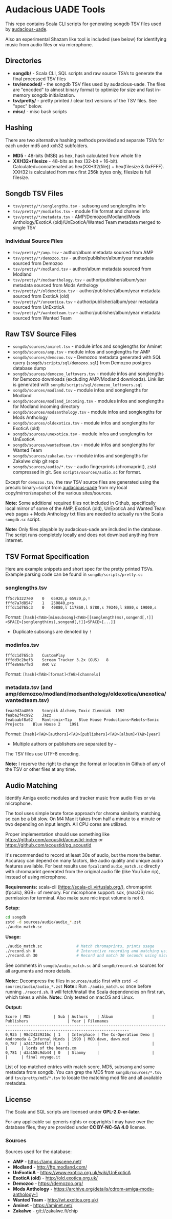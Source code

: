 # Audacious UADE Tools

This repo contains Scala CLI scripts for generating songdb TSV files used by [audacious-uade](https://github.com/mvtiaine/audacious-uade).

Also an experimental Shazam like tool is included (see below) for identifying music from audio files or via microphone.


## Directories

- **songdb/** - Scala CLI, SQL scripts and raw source TSVs to generate the final processed TSV files
- **tsv/encoded/** - the songdb TSV files used by audacious-uade. The files are "encoded" to almost binary format to optimize for size and fast in-memory songdb initialization.
- **tsv/pretty/** - pretty printed / clear text versions of the TSV files. See "spec" below.
- **misc/** - misc bash scripts


## Hashing

There are two alternative hashing methods provided and separate TSVs for each under md5 and xxh32 subfolders.

- **MD5** - 48-bits (MSB) as hex, hash calculated from whole file
- **XXH32+filesize** - 48-bits as hex (32-bit + 16-bit). Calculated+concatenated as hex(XXH32(file)) + hex(filesize & 0xFFFF). XXH32 is calculated from max first 256k bytes only, filesize is full filesize.


## Songdb TSV Files

- `tsv/pretty/*/songlengths.tsv` - subsong and songlengths info
- `tsv/pretty/*/modinfos.tsv` - module file format and channel info
- `tsv/pretty/*/metadata.tsv` - AMP/Demozoo/Modland/Mods Anthology/ExoticA (old)/UnExoticA/Wanted Team metadata merged to single TSV

### Individual Source Files

- `tsv/pretty/*/amp.tsv` - author/album metadata sourced from AMP
- `tsv/pretty/*/demozoo.tsv` - author/publisher/album/year metadata sourced from Demozoo
- `tsv/pretty/*/modland.tsv` - author/album metadata sourced from Modland
- `tsv/pretty/*/modsanthology.tsv` - author/publisher/album/year metadata sourced from Mods Anthology
- `tsv/pretty/*/oldexotica.tsv` - author/publisher/album/year metadata sourced from ExoticA (old)
- `tsv/pretty/*/unexotica.tsv` - author/publisher/album/year metadata sourced from UnExoticA
- `tsv/pretty/*/wantedteam.tsv` - author/publisher/album/year metadata sourced from Wanted Team

## Raw TSV Source Files

- `songdb/sources/aminet.tsv` - module infos and songlengths for Aminet
- `songdb/sources/amp.tsv` - module infos and songlengths for AMP
- `songdb/sources/demozoo.tsv` - Demozoo metadata generated with SQL query (`songdb/scripts/sql/demozoo.sql`) from Demozoo postgres database dump
- `songdb/sources/demozoo_leftovers.tsv` - module infos and songlengths for Demozoo downloads (excluding AMP/Modland downloads). Link list is generated with `songdb/scripts/sql/demozoo_leftovers.sql`
- `songdb/sources/modland.tsv` - module infos and songlengths for Modland
- `songdb/sources/modland_incoming.tsv` - modules infos and songlengths for Modland incoming directory
- `songdb/sources/modsanthology.tsv` - module infos and songlengths for Mods Anthology
- `songdb/sources/oldexotica.tsv` - module infos and songlengths for ExoticA (old)
- `songdb/sources/unexotica.tsv` - module infos and songlengths for UnExoticA
- `songdb/sources/wantedteam.tsv` - module infos and songlengths for Wanted Team
- `songdb/sources/zakalwe.tsv` - module infos and songlengths for Zakalwe chip git repo
- `songdb/sources/audio/*.tsv` - audio fingerprints (chromaprint), zstd compressed in git. See `scripts/sources/audio.sc` for format.

Except for `demozoo.tsv`, the raw TSV source files are generated using the precalc binary+script from [audacious-uade](https://github.com/mvtiaine/audacious-uade/blob/master/src/plugin/cli/precalc/) from my local copy/mirror/snapshot of the various sites/sources.

**Note:** Some additional required files not included in Github, specifically local mirror of some of the AMP, ExoticA (old), UnExoticA and Wanted Team web pages + Mods Anthology txt files are needed to actually run the Scala `songdb.sc` script.

**Note:** Only files playable by audacious-uade are included in the database. The script runs completely locally and does not download anything from internet.


## TSV Format Specification

Here are example snippets and short spec for the pretty printed TSVs. Example parsing code can be found in `songdb/scripts/pretty.sc`

### songlengths.tsv

```
ff5c7b3227e0	0	65920,p 65920,p,!
fffd7a7d8547	1	250840,p+s
fffdc1d765c3	0	40880,l 117860,l 8780,s 79340,l 8080,s 19000,s
```

Format: `[hash]<TAB>[minsubsong]<TAB>[[songlength(ms),songend[,!]]<SPACE>[songlength(ms),songend[,!]]<SPACE>[...]]`

- Duplicate subsongs are denoted by `!`

### modinfos.tsv

```
fffdc1d765c3	CustomPlay	
fffdd3c2bef3	Scream Tracker 3.2x (GUS)	8
fffe869a7f8d	AHX v2	
```

Format: `[hash]<TAB>[format]<TAB>[channels]`

### metadata.tsv (and amp/demozoo/modland/modsanthology/oldexotica/unexotica/wantedteam.tsv)

```
feaa9d2a4869	Scorpik	Alchemy	Toxic Ziemniak	1992
feaba2f4c992	Jazz			
feabaabf8a62	Mantronix~Tip	Blue House Productions~Rebels~Sonic Projects	Blue House 2	1991
```

Format: `[hash]<TAB>[authors]<TAB>[publishers]<TAB>[album]<TAB>[year]`

- Multiple authors or publishers are separated by `~`

The TSV files use UTF-8 encoding.

**Note:** I reserve the right to change the format or location in Github of any of the TSV or other files at any time.


## Audio Matching

Identify Amiga exotic modules and tracker music from audio files or via microphone.

The tool uses simple brute force approach for chroma similarity matching, so can be a bit slow. On M4 Max it takes from half a minute to a minute or two depending on input length. All CPU cores are utilized.

Proper implementation should use something like https://github.com/acoustid/acoustid-index or https://github.com/acoustid/pg_acoustid

It's recommended to record at least 30s of audio, but the more the better. Accuracy can depend on many factors, like audio quality and unique audio features available. For best results use `fpcalc`and `audio_match.sc` directly with chromaprint generated from the original audio file (like YouTube rip), instead of using microphone.

**Requirements:** scala-cli (https://scala-cli.virtuslab.org/), chromaprint (fpcalc), 8GB+ of memory. For microphone support: sox, (macOS) mic permission for terminal. Also make sure mic input volume is not 0.

**Setup:**
```bash
cd songdb
zstd -d sources/audio/audio_*.zst
./audio_match.sc
```

**Usage:**
```bash
./audio_match.sc               # Match chromaprints, prints usage
./record.sh 0                  # Interactive recording and matching using microphone
./record.sh 30                 # Record and match 30 seconds using microphone
```

See comments in `songdb/audio_match.sc` and `songdb/record.sh` sources for all arguments and more details.

**Note:**: Decompress the files in `sources/audio` first with `zstd -d sources/audio/audio_*.zst`
**Note:**: Run `./audio_match.sc` once before running `./record.sh`. It will fetch/install the Scala dependencies on first run, which takes a while.
**Note:**: Only tested on macOS and Linux.

**Output:**

```
Score | MD5          | Sub | Authors    | Album                 | Publishers                 | Year | Filenames             
----------------------------------------------------------------------------------------------------------------------------
0,935 | 98d24339316c | 1   | Interphace | The Co-Operation Demo | Andromeda & Infernal Minds | 1990 | MOD.dawn, dawn.mod    
0,787 | a241710e5f1f | 1   |            |                       |                            |      | lords of the boards.xm
0,781 | d3a158c9db44 | 0   | Slammy     |                       |                            |      | final voyage.it 
```

List of top matched entries with match score, MD5, subsong and some metadata from songdb.
You can grep the MD5 from `songdb/sources/*.tsv` and `tsv/pretty/md5/*.tsv` to locate the matching mod file and all available metadata.


## License

The Scala and SQL scripts are licensed under **GPL-2.0-or-later**.

For any applicable sui generis rights or copyrights I may have over the database files, they are provided under **CC BY-NC-SA 4.0** license.


### Sources

Sources used for the database:

- **AMP** - https://amp.dascene.net/
- **Modland** - http://ftp.modland.com/
- **UnExoticA** - https://www.exotica.org.uk/wiki/UnExoticA
- **ExoticA (old)** - http://old.exotica.org.uk/
- **Demozoo** - https://demozoo.org/
- **Mods Anthology** - https://archive.org/details/cdrom-amiga-mods-anthology-1
- **Wanted Team** - http://wt.exotica.org.uk/
- **Aminet** - https://aminet.net/
- **Zakalwe** - git://zakalwe.fi/chip
